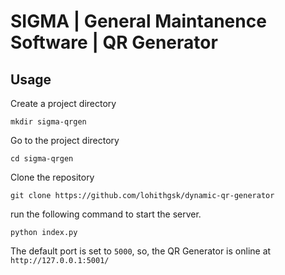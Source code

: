 # SIGMA | General Maintanence Software | QR Generator

## Usage
Create a project directory
```
mkdir sigma-qrgen
```
Go to the project directory
```
cd sigma-qrgen
```
Clone the repository
```
git clone https://github.com/lohithgsk/dynamic-qr-generator
```
run the following command to start the server.
```
python index.py
```
The default port is set to ``` 5000 ```, so, the QR Generator is online at ``` http://127.0.0.1:5001/ ```

